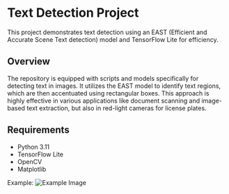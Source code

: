 # Text Detection Project

This project demonstrates text detection using an EAST (Efficient and Accurate Scene Text detection) model and TensorFlow Lite for efficiency. 

## Overview

The repository is equipped with scripts and models specifically for detecting text in images. It utilizes the EAST model to identify text regions, which are then accentuated using rectangular boxes. This approach is highly effective in various applications like document scanning and image-based text extraction, but also in red-light cameras for license plates. 

## Requirements

- Python 3.11
- TensorFlow Lite
- OpenCV
- Matplotlib


Example: ![Example Image](images)

